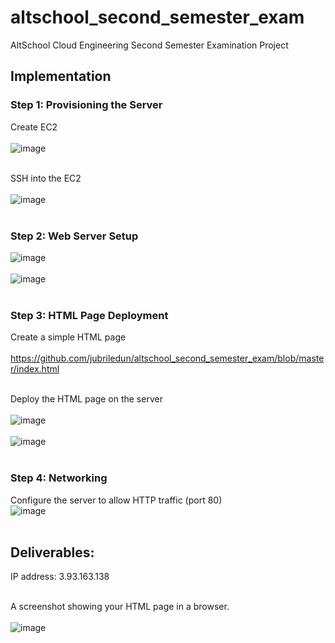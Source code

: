 # altschool_second_semester_exam
AltSchool Cloud Engineering Second Semester Examination Project

## Implementation
### Step 1: Provisioning the Server

Create EC2 <br> <br>
![image](https://github.com/user-attachments/assets/889e41ec-170b-4025-abb5-54369cb44880) <br> <br>

SSH into the EC2 <br> <br>
![image](https://github.com/user-attachments/assets/54780ac5-5691-4b37-81fc-b9e8a03d3602) <br> <br>


### Step 2: Web Server Setup

![image](https://github.com/user-attachments/assets/ce78a65b-07de-4560-8b8f-5314d9de2f60) <br> <br>
![image](https://github.com/user-attachments/assets/48910fed-9bc6-484d-a7a1-ba76bee87e0a) <br> <br>

### Step 3: HTML Page Deployment
Create a simple HTML page <br> <br>
https://github.com/jubriledun/altschool_second_semester_exam/blob/master/index.html <br> <br>

Deploy the HTML page on the server <br> <br>
![image](https://github.com/user-attachments/assets/07559edb-beba-4304-a751-0adcd3e35f57) <br> <br>
![image](https://github.com/user-attachments/assets/e7d29d0e-b6c2-4be4-b9b0-54aaf364ebc2) <br> <br>


### Step 4: Networking
Configure the server to allow HTTP traffic (port 80) <br>
![image](https://github.com/user-attachments/assets/b9a25d47-d1a1-446a-ab76-9c329c872afa) <br> <br>


## Deliverables:
IP address: 3.93.163.138 <br> <br>

A screenshot showing your HTML page in a browser. <br> <br>
![image](https://github.com/user-attachments/assets/1ea5c20d-1674-4a44-ab2c-6ec5b4d50c7c) <br> <br>








